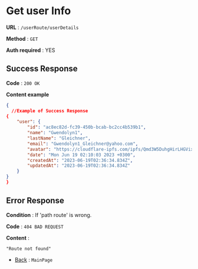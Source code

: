 # Get user Info

**URL** : `/userRoute/userDetails`

**Method** : `GET`

**Auth required** : YES

## Success Response

**Code** : `200 OK`

**Content example**

```json
{
  //Example of Success Response
{
    "user": {
        "id": "ac8ec82d-fc39-450b-bcab-bc2cc4b539b1",
        "name": "Gwendolyn1",
        "lastName": "Gleichner",
        "email": "Gwendolyn1_Gleichner@yahoo.com",
        "avatar": "https://cloudflare-ipfs.com/ipfs/Qmd3W5DuhgHirLHGVixi6V76LhCkZUz6pnFt5AJBiyvHye/avatar/921.jpg",
        "date": "Mon Jun 19 02:10:03 2023 +0300",
        "createdAt": "2023-06-19T02:36:34.834Z",
        "updatedAt": "2023-06-19T02:36:34.834Z"
    }
}
}
```

## Error Response

**Condition** : If 'path route' is wrong.

**Code** : `404 BAD REQUEST`

**Content** :

```String
"Route not found"
```

- [Back](../../readme.md) : `MainPage`
